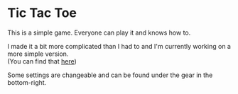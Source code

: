 # Tic Tac Toe #  
This is a simple game. Everyone can play it and knows how to.  
  
I made it a bit more complicated than I had to and I'm currently working on a more simple version.  
(You can find that [here](https://github.com/DionPotkamp/TicTacToeLite "Tic Tac Toe lite"))  
  
Some settings are changeable and can be found under the gear in the bottom-right.  
